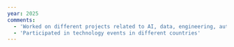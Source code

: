 ```yaml
---
year: 2025
comments:
  - 'Worked on different projects related to AI, data, engineering, automation and full stack development'
  - 'Participated in technology events in different countries'
---
```


